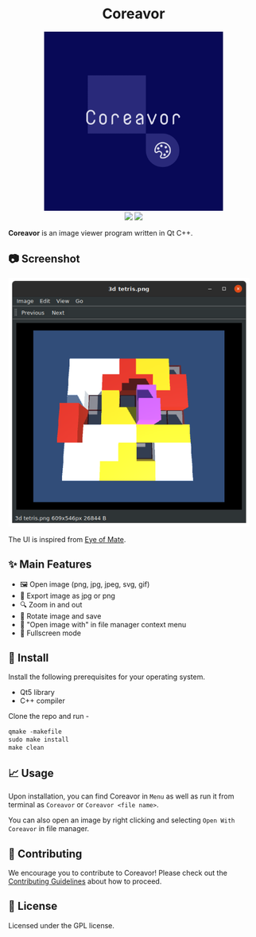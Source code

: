 <h1 align="center"> Coreavor </h1>
<p align="center">
<img src="logo/icon.png" height="360px" alt=>
  <br />
    <a href="https://lgtm.com/projects/g/Mithil467/Coreavor/context:cpp"><img src="https://img.shields.io/lgtm/grade/cpp/g/Mithil467/Coreavor.svg?logo=lgtm&logoWidth=18"></a>
  <img src="https://img.shields.io/badge/Made%20With%20-C%2B%2B%2FQt-%2323005A">
</p>

**Coreavor** is an image viewer program written in Qt C++.

## 📷 Screenshot

<img src="https://raw.githubusercontent.com/Mithil467/Coreavor/images/demo.png?token=AJ4FEYIYQAKZTSWB44GVVGC7EWANA" height=500px/>

The UI is inspired from [Eye of Mate](https://github.com/mate-desktop/eom).

## ✨ Main Features

- 🖼️ Open image (png, jpg, jpeg, svg, gif)  
- 💾 Export image as jpg or png  
- 🔍 Zoom in and out  
- 🔄 Rotate image and save  
- 📁 "Open image with" in file manager context menu  
- 🎦 Fullscreen mode  

## 🔧 Install

Install the following prerequisites for your operating system.
- Qt5 library
- C++ compiler

Clone the repo and run -
```
qmake -makefile
sudo make install
make clean
```

## 📈 Usage

Upon installation, you can find Coreavor in `Menu` as well as run it from terminal as `Coreavor` or `Coreavor <file name>`.

You can also open an image by right clicking and selecting `Open With Coreavor` in file manager.

## 💚 Contributing

We encourage you to contribute to Coreavor! Please check out the [Contributing Guidelines](CONTRIBUTING.md) about how to proceed.

## 📜 License

Licensed under the GPL license.
